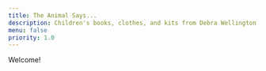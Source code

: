 ```yaml
---
title: The Animal Says...
description: Children's books, clothes, and kits from Debra Wellington, a UK artist.
menu: false
priority: 1.0
---
```


Welcome!
